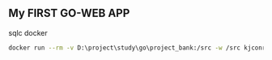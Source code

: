 ## My FIRST GO-WEB APP

sqlc docker
```bash
docker run --rm -v D:\project\study\go\project_bank:/src -w /src kjconroy/sqlc generate

```